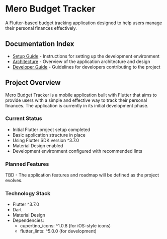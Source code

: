 # Mero Budget Tracker

A Flutter-based budget tracking application designed to help users manage their personal finances effectively.

## Documentation Index

- [Setup Guide](setup.md) - Instructions for setting up the development environment
- [Architecture](architecture.md) - Overview of the application architecture and design
- [Developer Guide](developer.md) - Guidelines for developers contributing to the project

## Project Overview

Mero Budget Tracker is a mobile application built with Flutter that aims to provide users with a simple and effective way to track their personal finances. The application is currently in its initial development phase.

### Current Status

- Initial Flutter project setup completed
- Basic application structure in place
- Using Flutter SDK version ^3.7.0
- Material Design enabled
- Development environment configured with recommended lints

### Planned Features

TBD - The application features and roadmap will be defined as the project evolves.

### Technology Stack

- Flutter ^3.7.0
- Dart
- Material Design
- Dependencies:
  - cupertino_icons: ^1.0.8 (for iOS-style icons)
  - flutter_lints: ^5.0.0 (for development)